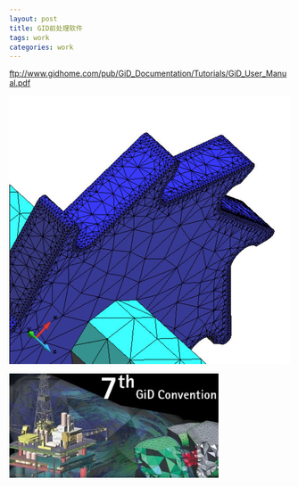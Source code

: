 ```yaml
---
layout: post
title: GID前处理软件   
tags: work
categories: work
---
```


ftp://www.gidhome.com/pub/GiD_Documentation/Tutorials/GiD_User_Manual.pdf

![error](/images/codepen/img/gid-1.jpg)

![error](/images/codepen/img/gid-2.jpg)
